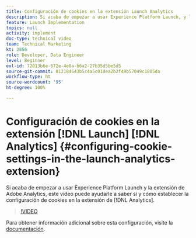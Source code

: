 ```yaml
---
title: Configuración de cookies en la extensión Launch Analytics
description: Si acaba de empezar a usar Experience Platform Launch, y la extensión de Adobe Analytics, este vídeo puede ayudarle a saber si y cómo establecer la configuración de cookies en la extensión de Analytics.
feature: Launch Implementation
topics: null
activity: implement
doc-type: technical video
team: Technical Marketing
kt: 2856
role: Developer, Data Engineer
level: Beginner
exl-id: 72013b6e-672e-4e8a-b6a2-27b35d5be5d5
source-git-commit: 812184643b5c4a5c01dea2b2f49b57049c1805da
workflow-type: ht
source-wordcount: '95'
ht-degree: 100%

---
```


# Configuración de cookies en la extensión [!DNL Launch] [!DNL Analytics] {#configuring-cookie-settings-in-the-launch-analytics-extension}

Si acaba de empezar a usar Experience Platform Launch y la extensión de Adobe Analytics, este vídeo puede ayudarle a saber si y cómo establecer la configuración de cookies en la extensión de [!DNL Analytics].

>[!VIDEO](https://video.tv.adobe.com/v/27212/?quality=12&learn=on)

Para obtener información adicional sobre esta configuración, visite la [documentación](https://docs.adobelaunch.com/extension-reference/web/adobe-analytics-extension#cookies).
